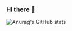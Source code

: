 ### Hi there 👋

![Anurag's GitHub stats](https://github-readme-stats.vercel.app/api?username=jswee1&hide=contribs,prs)
